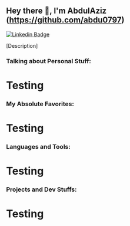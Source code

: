 ## Hey there 👋, I'm AbdulAziz (https://github.com/abdu0797)

[![Linkedin Badge](https://img.shields.io/badge/-LinkedIn-0e76a8?style=flat-square&logo=Linkedin&logoColor=white)](https://www.linkedin.com/in/abdulaziz-mohamed-886290220/)

[Description]


### Talking about Personal Stuff:

# Testing

### My Absolute Favorites:

# Testing

### Languages and Tools:

# Testing

### Projects and Dev Stuffs:

# Testing

</details>

